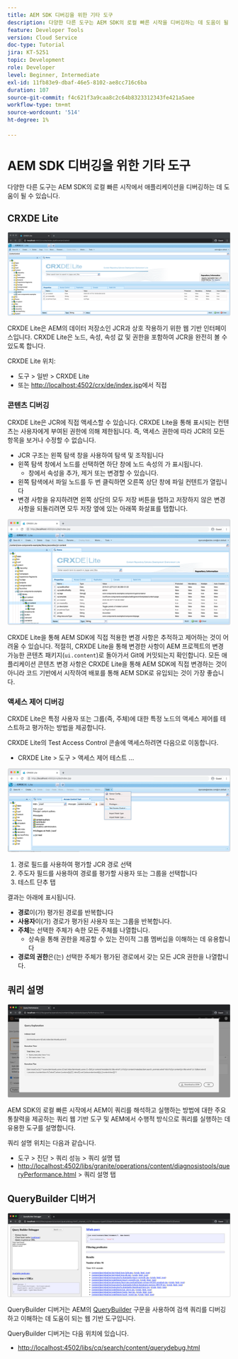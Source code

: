 ```yaml
---
title: AEM SDK 디버깅을 위한 기타 도구
description: 다양한 다른 도구는 AEM SDK의 로컬 빠른 시작을 디버깅하는 데 도움이 될 수 있습니다.
feature: Developer Tools
version: Cloud Service
doc-type: Tutorial
jira: KT-5251
topic: Development
role: Developer
level: Beginner, Intermediate
exl-id: 11fb83e9-dbaf-46e5-8102-ae8cc716c6ba
duration: 107
source-git-commit: f4c621f3a9caa8c2c64b8323312343fe421a5aee
workflow-type: tm+mt
source-wordcount: '514'
ht-degree: 1%

---
```


# AEM SDK 디버깅을 위한 기타 도구

다양한 다른 도구는 AEM SDK의 로컬 빠른 시작에서 애플리케이션을 디버깅하는 데 도움이 될 수 있습니다.

## CRXDE Lite

![CRXDE Lite](./assets/other-tools/crxde-lite.png)

CRXDE Lite은 AEM의 데이터 저장소인 JCR과 상호 작용하기 위한 웹 기반 인터페이스입니다. CRXDE Lite은 노드, 속성, 속성 값 및 권한을 포함하여 JCR을 완전히 볼 수 있도록 합니다.

CRXDE Lite 위치:

+ 도구 > 일반 > CRXDE Lite
+ 또는 [http://localhost:4502/crx/de/index.jsp](http://localhost:4502/crx/de/index.jsp)에서 직접

### 콘텐츠 디버깅

CRXDE Lite은 JCR에 직접 액세스할 수 있습니다. CRXDE Lite을 통해 표시되는 컨텐츠는 사용자에게 부여된 권한에 의해 제한됩니다. 즉, 액세스 권한에 따라 JCR의 모든 항목을 보거나 수정할 수 없습니다.

+ JCR 구조는 왼쪽 탐색 창을 사용하여 탐색 및 조작됩니다
+ 왼쪽 탐색 창에서 노드를 선택하면 하단 창에 노드 속성의 가 표시됩니다.
   + 창에서 속성을 추가, 제거 또는 변경할 수 있습니다.
+ 왼쪽 탐색에서 파일 노드를 두 번 클릭하면 오른쪽 상단 창에 파일 컨텐트가 열립니다
+ 변경 사항을 유지하려면 왼쪽 상단의 모두 저장 버튼을 탭하고 저장하지 않은 변경 사항을 되돌리려면 모두 저장 옆에 있는 아래쪽 화살표를 탭합니다.

![CRXDE Lite - 콘텐츠 디버깅](./assets/other-tools/crxde-lite__debugging-content.png)

CRXDE Lite을 통해 AEM SDK에 직접 적용한 변경 사항은 추적하고 제어하는 것이 어려울 수 있습니다. 적절히, CRXDE Lite을 통해 변경한 사항이 AEM 프로젝트의 변경 가능한 콘텐츠 패키지(`ui.content`)로 돌아가서 Git에 커밋되는지 확인합니다. 모든 애플리케이션 콘텐츠 변경 사항은 CRXDE Lite을 통해 AEM SDK에 직접 변경하는 것이 아니라 코드 기반에서 시작하여 배포를 통해 AEM SDK로 유입되는 것이 가장 좋습니다.

### 액세스 제어 디버깅

CRXDE Lite은 특정 사용자 또는 그룹(즉, 주체)에 대한 특정 노드의 액세스 제어를 테스트하고 평가하는 방법을 제공합니다.

CRXDE Lite의 Test Access Control 콘솔에 액세스하려면 다음으로 이동합니다.

+ CRXDE Lite > 도구 > 액세스 제어 테스트 ...

![CRXDE Lite - 액세스 제어 테스트](./assets/other-tools/crxde-lite__test-access-control.png)

1. 경로 필드를 사용하여 평가할 JCR 경로 선택
1. 주도자 필드를 사용하여 경로를 평가할 사용자 또는 그룹을 선택합니다
1. 테스트 단추 탭

결과는 아래에 표시됩니다.

+ __경로__&#x200B;이(가) 평가된 경로를 반복합니다
+ __사용자__&#x200B;이(가) 경로가 평가된 사용자 또는 그룹을 반복합니다.
+ __주체__&#x200B;는 선택한 주체가 속한 모든 주체를 나열합니다.
   + 상속을 통해 권한을 제공할 수 있는 전이적 그룹 멤버십을 이해하는 데 유용합니다
+ __경로의 권한__&#x200B;은(는) 선택한 주체가 평가된 경로에서 갖는 모든 JCR 권한을 나열합니다.

## 쿼리 설명

![쿼리 설명](./assets/other-tools/explain-query.png)

AEM SDK의 로컬 빠른 시작에서 AEM이 쿼리를 해석하고 실행하는 방법에 대한 주요 통찰력을 제공하는 쿼리 웹 기반 도구 및 AEM에서 수행적 방식으로 쿼리를 실행하는 데 유용한 도구를 설명합니다.

쿼리 설명 위치는 다음과 같습니다.

+ 도구 > 진단 > 쿼리 성능 > 쿼리 설명 탭
+ [http://localhost:4502/libs/granite/operations/content/diagnosistools/queryPerformance.html](http://localhost:4502/libs/granite/operations/content/diagnosistools/queryPerformance.html) > 쿼리 설명 탭

## QueryBuilder 디버거

![QueryBuilder 디버거](./assets/other-tools/query-debugger.png)

QueryBuilder 디버거는 AEM의 [QueryBuilder](https://experienceleague.adobe.com/docs/experience-manager-65/developing/platform/query-builder/querybuilder-api.html) 구문을 사용하여 검색 쿼리를 디버깅하고 이해하는 데 도움이 되는 웹 기반 도구입니다.

QueryBuilder 디버거는 다음 위치에 있습니다.

+ [http://localhost:4502/libs/cq/search/content/querydebug.html](http://localhost:4502/libs/cq/search/content/querydebug.html)
